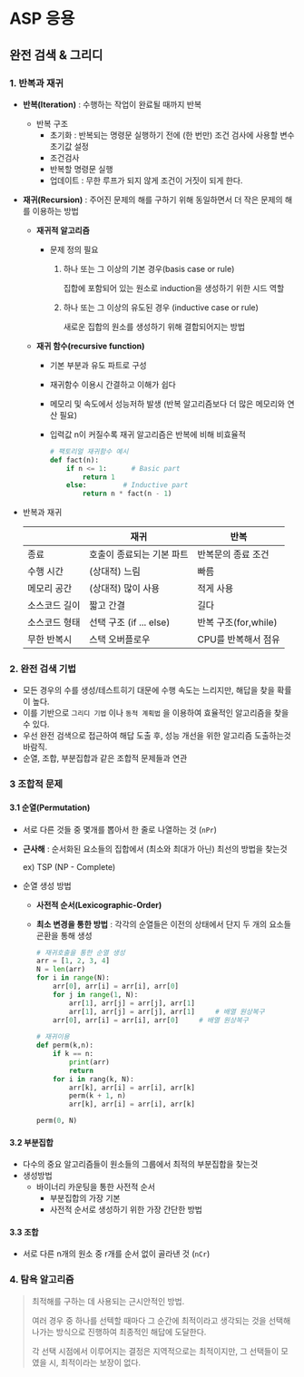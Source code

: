 # ASP 응용

## 완전 검색 & 그리디

### 1. 반복과 재귀

* **반복(Iteration)** : 수행하는 작업이 완료될 때까지 반복

  * 반복 구조
    * 초기화  : 반복되는 명령문 실행하기 전에 (한 번만) 조건 검사에 사용할 변수 초기값 설정
    * 조건검사
    * 반복할 명령문 실행
    * 업데이트 : 무한 루프가 되지 않게 조건이 거짓이 되게 한다.

* **재귀(Recursion)** : 주어진 문제의 해를 구하기 위해 동일하면서 더 작은 문제의 해를 이용하는 방법

  * **재귀적 알고리즘**

    * 문제 정의 필요 

      1. 하나 또는 그 이상의 기본 경우(basis case or rule)

         집합에 포함되어 있는 원소로 induction을 생성하기 위한 시드 역할

      2. 하나 또는 그 이상의 유도된 경우 (inductive case or rule)

         새로운 집합의 원소를 생성하기 위해 결합되어지는 방법

  * **재귀 함수(recursive function)**

    * 기본 부분과 유도 파트로 구성

    * 재귀함수 이용시 간결하고 이해가 쉽다

    * 메모리 및 속도에서 성능저하 발생 (반복 알고리즘보다 더 많은 메모리와 연산 필요)

    * 입력값 n이 커질수록 재귀 알고리즘은 반복에 비해 비효율적

      ```python
      # 팩토리얼 재귀함수 예시
      def fact(n):
          if n <= 1:      # Basic part
              return 1
          else:			# Inductive part
              return n * fact(n - 1)
      ```

* 반복과 재귀

  |               | 재귀                      | 반복                 |
  | ------------- | ------------------------- | -------------------- |
  | 종료          | 호출이 종료되는 기본 파트 | 반복문의 종료 조건   |
  | 수행 시간     | (상대적) 느림             | 빠름                 |
  | 메모리 공간   | (상대적) 많이 사용        | 적게 사용            |
  | 소스코드 길이 | 짧고 간결                 | 길다                 |
  | 소스코드 형태 | 선택 구조 (if ... else)   | 반복 구조(for,while) |
  | 무한 반복시   | 스택 오버플로우           | CPU를 반복해서 점유  |



### 2. 완전 검색 기법

* 모든 경우의 수를 생성/테스트히기 대문에 수행 속도는 느리지만, 해답을 찾을 확률이 높다.
* 이를 기반으로 `그리디 기법` 이나 `동적 계획법` 을 이용하여 효율적인 알고리즘을 찾을 수 있다.
* 우선 완전 검색으로 접근하여 해답 도출 후, 성능 개선을 위한 알고리즘 도출하는것 바람직.
* 순열, 조합, 부분집합과 같은 조합적 문제들과 연관



### 3 조합적 문제

#### 3.1 순열(Permutation)

* 서로 다른 것들 중 몇개를 뽑아서 한 줄로 나열하는 것 (`nPr`)

* **근사해** : 순서화된 요소들의 집합에서 (최소와 최대가 아닌) 최선의 방법을 찾는것

  ex) TSP (NP - Complete)

* 순열 생성 방법

  * **사전적 순서(Lexicographic-Order)** 

  * **최소 변경을 통한 방법** : 각각의 순열들은 이전의 상태에서 단지 두 개의 요소들 굔환을 통해 생성

    ```python
    # 재귀호출을 통한 순열 생성
    arr = [1, 2, 3, 4]
    N = len(arr)
    for i in range(N):
        arr[0], arr[i] = arr[i], arr[0]
        for j in range(1, N):
        	arr[1], arr[j] = arr[j], arr[1]
            arr[1], arr[j] = arr[j], arr[1]		# 배열 원상복구
        arr[0], arr[i] = arr[i], arr[0]		# 배열 원상복구
        
    # 재귀이용
    def perm(k,n):
        if k == n:
            print(arr)
            return
        for i in rang(k, N):
            arr[k], arr[i] = arr[i], arr[k]
            perm(k + 1, n)
            arr[k], arr[i] = arr[i], arr[k]	
    
    perm(0, N)
    ```

#### 3.2 부분집합

* 다수의 중요 알고리즘들이 원소들의 그룹에서 최적의 부분집합을 찾는것
* 생성방법
  * 바이너리 카운팅을 통한 사전적 순서
    * 부분집합의 가장 기본
    * 사전적 순서로 생성하기 위한 가장 간단한 방법



#### 3.3 조합

* 서로 다른 n개의 원소 중 r개를 순서 없이 골라낸 것 (`nCr`)



### 4. 탐욕 알고리즘

> 최적해를 구하는 데 사용되는 근시안적인 방법.
>
> 여러 경우 중 하나를 선텍할 때마다 그 순간에 최적이라고 생각되는 것을 선택해 나가는 방식으로 진행하여 최종적인 해답에 도달한다.
>
> 각 선택 시점에서 이루어지는 결정은 지역적으로는 최적이지만, 그 선택들이 모였을 시, 최적이라는 보장이 없다.